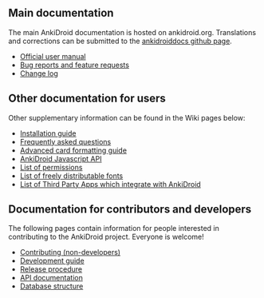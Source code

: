 ## Main documentation
The main AnkiDroid documentation is hosted on ankidroid.org. Translations and corrections can be submitted to the [ankidroiddocs github page](https://github.com/ankidroid/ankidroiddocs).

* [Official user manual](https://ankidroid.org/docs/manual.html)
* [Bug reports and feature requests](https://ankidroid.org/docs/help.html)
* [Change log](https://ankidroid.org/docs/changelog.html)

## Other documentation for users
Other supplementary information can be found in the Wiki pages below:

* [Installation guide](wiki/Installation)
* [Frequently asked questions](wiki/FAQ)
* [Advanced card formatting guide](wiki/Advanced-formatting)
* [AnkiDroid Javascript API](wiki/AnkiDroid-Javascript-API)
* [List of permissions](wiki/Permissions)
* [List of freely distributable fonts](wiki/Freely-distributable-fonts)
* [List of Third Party Apps which integrate with AnkiDroid](wiki/Third-Party-Apps)

## Documentation for contributors and developers
The following pages contain information for people interested in contributing to the AnkiDroid project. Everyone is welcome!

* [Contributing (non-developers)](wiki/Contributing)
* [Development guide](wiki/Development-Guide)
* [Release procedure](wiki/Release-procedure)
* [API documentation](wiki/AnkiDroid-API)
* [Database structure](wiki/Database-Structure)